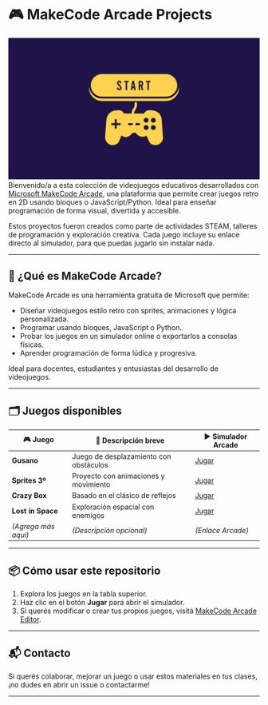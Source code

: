 # 🎮 MakeCode Arcade Projects

![Fondo gamer](gaming%20desktop%20background.png) 
Bienvenido/a a esta colección de videojuegos educativos desarrollados con [Microsoft MakeCode Arcade](https://arcade.makecode.com/), una plataforma que permite crear juegos retro en 2D usando bloques o JavaScript/Python. Ideal para enseñar programación de forma visual, divertida y accesible.

Estos proyectos fueron creados como parte de actividades STEAM, talleres de programación y exploración creativa. Cada juego incluye su enlace directo al simulador, para que puedas jugarlo sin instalar nada.

---

## 🚀 ¿Qué es MakeCode Arcade?

MakeCode Arcade es una herramienta gratuita de Microsoft que permite:
- Diseñar videojuegos estilo retro con sprites, animaciones y lógica personalizada.
- Programar usando bloques, JavaScript o Python.
- Probar los juegos en un simulador online o exportarlos a consolas físicas.
- Aprender programación de forma lúdica y progresiva.

Ideal para docentes, estudiantes y entusiastas del desarrollo de videojuegos.

---

## 🗂️ Juegos disponibles

| 🎮 Juego         | 🧩 Descripción breve                     | ▶️ Simulador Arcade |
|------------------|------------------------------------------|---------------------|
| **Gusano**       | Juego de desplazamiento con obstáculos   | [Jugar](https://arcade.makecode.com/S26265-18618-77923-05780) |
| **Sprites 3º**   | Proyecto con animaciones y movimiento    | [Jugar](https://arcade.makecode.com/90955-44474-15844-08027) |
| **Crazy Box**    | Basado en el clásico de reflejos         | [Jugar](https://forum.makecode.com/t/crazy-box/949) |
| **Lost in Space**| Exploración espacial con enemigos        | [Jugar](https://arcade.makecode.com/---run?id=XXXXXX) |
| *(Agrega más aquí)* | *(Descripción opcional)*              | *(Enlace Arcade)*   |

---
## 📦 Cómo usar este repositorio

1. Explora los juegos en la tabla superior.
2. Haz clic en el botón **Jugar** para abrir el simulador.
3. Si querés modificar o crear tus propios juegos, visitá [MakeCode Arcade Editor](https://arcade.makecode.com/#editor).

---

## 📬 Contacto

Si querés colaborar, mejorar un juego o usar estos materiales en tus clases, ¡no dudes en abrir un issue o contactarme!

---

